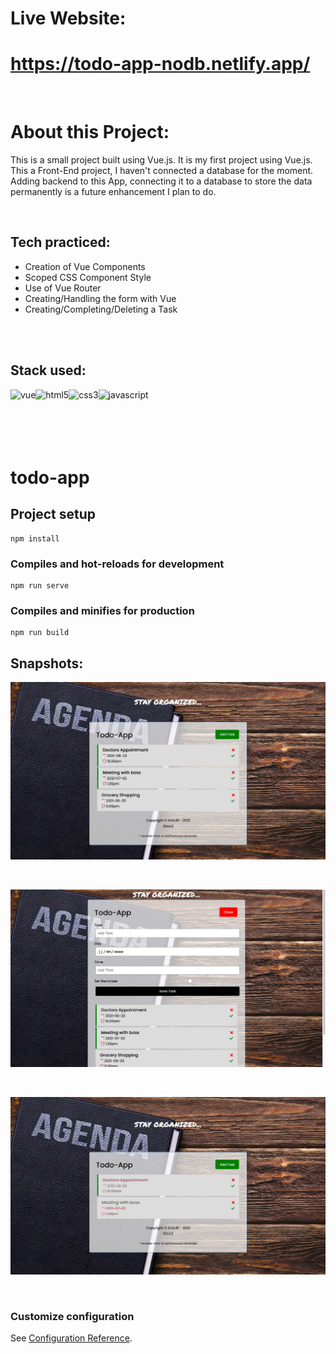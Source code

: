 # Live Website:

# https://todo-app-nodb.netlify.app/


<br>

# About this Project:

This is a small project built using Vue.js. It is my first project using Vue.js. This a Front-End project, I haven't connected a database for the moment. Adding backend to this App, connecting it to a database to store the data permanently is a future enhancement I plan to do. 

<br>

## Tech practiced: 

- Creation of Vue Components
- Scoped CSS Component Style
- Use of Vue Router
- Creating/Handling the form with Vue
- Creating/Completing/Deleting a Task


 <br>
 <br>
 
 ## Stack used:
 
<img align="left" alt="vue" src="https://img.shields.io/badge/-vue.js-3FB27F?&style=for-the-badge&logo=vuedotjs&logoColor=white" />
<img align="left" alt="html5" src="https://img.shields.io/badge/-HTML-F64A1D?&style=for-the-badge&logo=html5&logoColor=white" />
<img align="left" alt="css3" src="https://img.shields.io/badge/-CSS-2962E9?&style=for-the-badge&logo=css3&logoColor=white" />
<img align="left" alt="javascript" src="https://img.shields.io/badge/-JAVASCRIPT-D89606?&style=for-the-badge&logo=javascript&logoColor=white" />

<br>
<br>
<br>
<br>
<br>

# todo-app

## Project setup
```
npm install
```

### Compiles and hot-reloads for development
```
npm run serve
```

### Compiles and minifies for production
```
npm run build
```

## Snapshots:

![](ToDo-App-NoDB-1.jpg)

<br>

![](ToDo-App-NoDB-2.jpg)

<br>

![](ToDo-App-NoDB-3.jpg)

<br>


### Customize configuration
See [Configuration Reference](https://cli.vuejs.org/config/).
